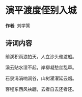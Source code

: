 # 演平渡度侄别入城

**作者**: 刘学箕

## 诗词内容

前溪积雨浪拍天，人立沙头催渡船。

溪云贴水湿不起，岸柳凝愁丝乱牵。

石泉涓涓响涧谷，山树濯濯延云烟。

客程东西风袂翩，去者自去还者还。

